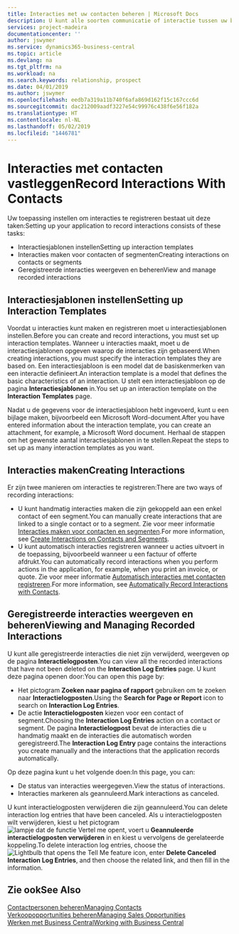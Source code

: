 ```yaml
---
title: Interacties met uw contacten beheren | Microsoft Docs
description: U kunt alle soorten communicatie of interactie tussen uw bedrijf en uw contacten beheren. Bijvoorbeeld brieven, telefoongesprekken, vergaderingen, enzovoort.
services: project-madeira
documentationcenter: ''
author: jswymer
ms.service: dynamics365-business-central
ms.topic: article
ms.devlang: na
ms.tgt_pltfrm: na
ms.workload: na
ms.search.keywords: relationship, prospect
ms.date: 04/01/2019
ms.author: jswymer
ms.openlocfilehash: eedb7a319a11b740f6afa869d162f15c167ccc6d
ms.sourcegitcommit: dac212009aadf3227e54c99976c438f6e56f182a
ms.translationtype: HT
ms.contentlocale: nl-NL
ms.lasthandoff: 05/02/2019
ms.locfileid: "1446781"
---
```

# <a name="record-interactions-with-contacts"></a><span data-ttu-id="bb40d-103">Interacties met contacten vastleggen</span><span class="sxs-lookup"><span data-stu-id="bb40d-103">Record Interactions With Contacts</span></span>
<span data-ttu-id="bb40d-104">Uw toepassing instellen om interacties te registreren bestaat uit deze taken:</span><span class="sxs-lookup"><span data-stu-id="bb40d-104">Setting up your application to record interactions consists of these tasks:</span></span>

* <span data-ttu-id="bb40d-105">Interactiesjablonen instellen</span><span class="sxs-lookup"><span data-stu-id="bb40d-105">Setting up interaction templates</span></span>  
* <span data-ttu-id="bb40d-106">Interacties maken voor contacten of segmenten</span><span class="sxs-lookup"><span data-stu-id="bb40d-106">Creating interactions on contacts or segments</span></span>  
* <span data-ttu-id="bb40d-107">Geregistreerde interacties weergeven en beheren</span><span class="sxs-lookup"><span data-stu-id="bb40d-107">View and manage recorded interactions</span></span>  

##  <a name="setting-up-interaction-templates"></a><span data-ttu-id="bb40d-108">Interactiesjablonen instellen</span><span class="sxs-lookup"><span data-stu-id="bb40d-108">Setting up Interaction Templates</span></span>
<span data-ttu-id="bb40d-109">Voordat u interacties kunt maken en registreren moet u interactiesjablonen instellen.</span><span class="sxs-lookup"><span data-stu-id="bb40d-109">Before you can create and record interactions, you must set up interaction templates.</span></span> <span data-ttu-id="bb40d-110">Wanneer u interacties maakt, moet u de interactiesjablonen opgeven waarop de interacties zijn gebaseerd.</span><span class="sxs-lookup"><span data-stu-id="bb40d-110">When creating interactions, you must specify the interaction templates they are based on.</span></span> <span data-ttu-id="bb40d-111">Een interactiesjabloon is een model dat de basiskenmerken van een interactie definieert.</span><span class="sxs-lookup"><span data-stu-id="bb40d-111">An interaction template is a model that defines the basic characteristics of an interaction.</span></span>
<span data-ttu-id="bb40d-112">U stelt een interactiesjabloon op de pagina **Interactiesjablonen** in.</span><span class="sxs-lookup"><span data-stu-id="bb40d-112">You set up an interaction template on the **Interaction Templates** page.</span></span>

<span data-ttu-id="bb40d-113">Nadat u de gegevens voor de interactiesjabloon hebt ingevoerd, kunt u een bijlage maken, bijvoorbeeld een Microsoft Word-document.</span><span class="sxs-lookup"><span data-stu-id="bb40d-113">After you have entered information about the interaction template, you can create an attachment, for example, a Microsoft Word document.</span></span> <span data-ttu-id="bb40d-114">Herhaal de stappen om het gewenste aantal interactiesjablonen in te stellen.</span><span class="sxs-lookup"><span data-stu-id="bb40d-114">Repeat the steps to set up as many interaction templates as you want.</span></span>  

## <a name="creating-interactions"></a><span data-ttu-id="bb40d-115">Interacties maken</span><span class="sxs-lookup"><span data-stu-id="bb40d-115">Creating Interactions</span></span>
<span data-ttu-id="bb40d-116">Er zijn twee manieren om interacties te registreren:</span><span class="sxs-lookup"><span data-stu-id="bb40d-116">There are two ways of recording interactions:</span></span>

* <span data-ttu-id="bb40d-117">U kunt handmatig  interacties maken die zijn gekoppeld aan een enkel contact of een segment.</span><span class="sxs-lookup"><span data-stu-id="bb40d-117">You can manually create interactions that are linked to a single contact or to a segment.</span></span> <span data-ttu-id="bb40d-118">Zie voor meer informatie [Interacties maken voor contacten en segmenten](marketing-how-create-interactions.md).</span><span class="sxs-lookup"><span data-stu-id="bb40d-118">For more information, see [Create Interactions on Contacts and Segments](marketing-how-create-interactions.md).</span></span>  
* <span data-ttu-id="bb40d-119">U kunt automatisch interacties registreren wanneer u acties uitvoert in de toepassing, bijvoorbeeld wanneer u een factuur of offerte afdrukt.</span><span class="sxs-lookup"><span data-stu-id="bb40d-119">You can automatically record interactions when you perform actions in the application, for example, when you print an invoice, or quote.</span></span> <span data-ttu-id="bb40d-120">Zie voor meer informatie [Automatisch interacties met contacten registreren](marketing-auto-record-interactions.md).</span><span class="sxs-lookup"><span data-stu-id="bb40d-120">For more information, see [Automatically Record Interactions with Contacts](marketing-auto-record-interactions.md).</span></span>

## <a name="viewing-and-managing-recorded-interactions"></a><span data-ttu-id="bb40d-121">Geregistreerde interacties weergeven en beheren</span><span class="sxs-lookup"><span data-stu-id="bb40d-121">Viewing and Managing Recorded Interactions</span></span>
<span data-ttu-id="bb40d-122">U kunt alle geregistreerde interacties die niet zijn verwijderd, weergeven op de pagina **Interactielogposten**.</span><span class="sxs-lookup"><span data-stu-id="bb40d-122">You can view all the recorded interactions that have not been deleted on the **Interaction Log Entries** page.</span></span> <span data-ttu-id="bb40d-123">U kunt deze pagina openen door:</span><span class="sxs-lookup"><span data-stu-id="bb40d-123">You can open this page by:</span></span>

* <span data-ttu-id="bb40d-124">Het pictogram **Zoeken naar pagina of rapport** gebruiken om te zoeken naar **Interactielogposten**.</span><span class="sxs-lookup"><span data-stu-id="bb40d-124">Using the **Search for Page or Report** icon to search on **Interaction Log Entries**.</span></span>
* <span data-ttu-id="bb40d-125">De actie **Interactielogposten** kiezen voor een contact of segment.</span><span class="sxs-lookup"><span data-stu-id="bb40d-125">Choosing the **Interaction Log Entries** action on a contact or segment.</span></span>
  <span data-ttu-id="bb40d-126">De pagina **Interactielogpost** bevat de interacties die u handmatig maakt en de interacties die automatisch worden geregistreerd.</span><span class="sxs-lookup"><span data-stu-id="bb40d-126">The **Interaction Log Entry** page contains the interactions you create manually and the interactions that the application records automatically.</span></span>

<span data-ttu-id="bb40d-127">Op deze pagina kunt u het volgende doen:</span><span class="sxs-lookup"><span data-stu-id="bb40d-127">In this page, you can:</span></span>

* <span data-ttu-id="bb40d-128">De status van interacties weergegeven.</span><span class="sxs-lookup"><span data-stu-id="bb40d-128">View the status of interactions.</span></span>
* <span data-ttu-id="bb40d-129">Interacties markeren als geannuleerd.</span><span class="sxs-lookup"><span data-stu-id="bb40d-129">Mark interactions as canceled.</span></span>

<span data-ttu-id="bb40d-130">U kunt interactielogposten verwijderen die zijn geannuleerd.</span><span class="sxs-lookup"><span data-stu-id="bb40d-130">You can delete interaction log entries that have been canceled.</span></span> <span data-ttu-id="bb40d-131">Als u interactielogposten wilt verwijderen, kiest u het pictogram ![lampje dat de functie Vertel me opent](media/ui-search/search_small.png "Vertel me wat u wilt doen"), voert u **Geannuleerde interactielogposten verwijderen** in en kiest u vervolgens de gerelateerde koppeling.</span><span class="sxs-lookup"><span data-stu-id="bb40d-131">To delete interaction log entries, choose the ![Lightbulb that opens the Tell Me feature](media/ui-search/search_small.png "Tell me what you want to do") icon, enter **Delete Canceled Interaction Log Entries**, and then choose the related link, and then fill in the information.</span></span>

## <a name="see-also"></a><span data-ttu-id="bb40d-132">Zie ook</span><span class="sxs-lookup"><span data-stu-id="bb40d-132">See Also</span></span>
[<span data-ttu-id="bb40d-133">Contactpersonen beheren</span><span class="sxs-lookup"><span data-stu-id="bb40d-133">Managing Contacts</span></span>](marketing-contacts.md)  
[<span data-ttu-id="bb40d-134">Verkoopopportunities beheren</span><span class="sxs-lookup"><span data-stu-id="bb40d-134">Managing Sales Opportunities</span></span>](marketing-manage-sales-opportunities.md)  
[<span data-ttu-id="bb40d-135">Werken met Business Central</span><span class="sxs-lookup"><span data-stu-id="bb40d-135">Working with Business Central</span></span>](ui-work-product.md)  
